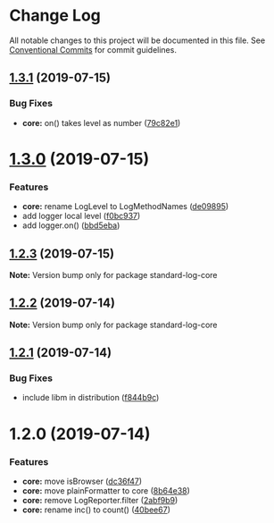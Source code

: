 # Change Log

All notable changes to this project will be documented in this file.
See [Conventional Commits](https://conventionalcommits.org) for commit guidelines.

## [1.3.1](https://github.com/unional/standard-log/compare/standard-log-core@1.3.0...standard-log-core@1.3.1) (2019-07-15)


### Bug Fixes

* **core:** on() takes level as number ([79c82e1](https://github.com/unional/standard-log/commit/79c82e1))





# [1.3.0](https://github.com/unional/standard-log/compare/standard-log-core@1.2.3...standard-log-core@1.3.0) (2019-07-15)


### Features

* **core:** rename LogLevel to LogMethodNames ([de09895](https://github.com/unional/standard-log/commit/de09895))
* add logger local level ([f0bc937](https://github.com/unional/standard-log/commit/f0bc937))
* add logger.on() ([bbd5eba](https://github.com/unional/standard-log/commit/bbd5eba))





## [1.2.3](https://github.com/unional/standard-log/compare/standard-log-core@1.2.2...standard-log-core@1.2.3) (2019-07-15)

**Note:** Version bump only for package standard-log-core





## [1.2.2](https://github.com/unional/standard-log/compare/standard-log-core@1.2.1...standard-log-core@1.2.2) (2019-07-14)

**Note:** Version bump only for package standard-log-core





## [1.2.1](https://github.com/unional/standard-log/compare/standard-log-core@1.2.0...standard-log-core@1.2.1) (2019-07-14)


### Bug Fixes

* include libm in distribution ([f844b9c](https://github.com/unional/standard-log/commit/f844b9c))





# 1.2.0 (2019-07-14)


### Features

* **core:** move isBrowser ([dc36f47](https://github.com/unional/standard-log/commit/dc36f47))
* **core:** move plainFormatter to core ([8b64e38](https://github.com/unional/standard-log/commit/8b64e38))
* **core:** remove LogReporter.filter ([2abf9b9](https://github.com/unional/standard-log/commit/2abf9b9))
* **core:** rename inc() to count() ([40bee67](https://github.com/unional/standard-log/commit/40bee67))
